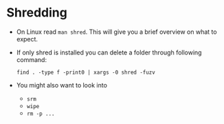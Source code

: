 # Shredding

- On Linux read `man shred`. This will give you a brief overview on what to expect.
- If only shred is installed you can delete a folder through following command:

      find . -type f -print0 | xargs -0 shred -fuzv

- You might also want to look into
  - `srm`
  - `wipe`
  - `rm -p ...`